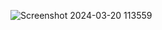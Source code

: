 ![Screenshot 2024-03-20 113559](https://github.com/aryankumar120/myfuse/assets/134778655/333951d5-5744-483d-a53e-75241e888690)
